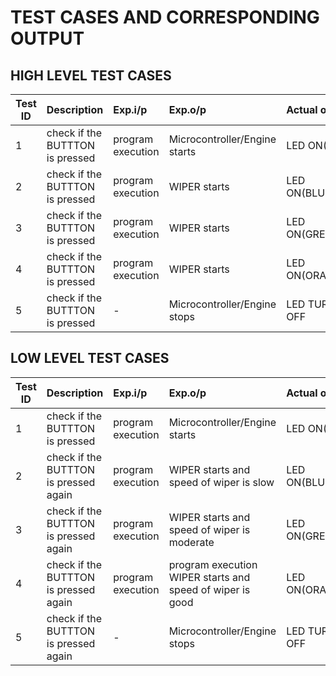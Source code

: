 # TEST CASES AND CORRESPONDING OUTPUT
## HIGH LEVEL TEST CASES
|Test ID|	Description|	Exp.i/p	|Exp.o/p|	Actual o/p|	STATUS|
|-------|:-----------|:-------|:-----|:---|:---|
|1|check if the BUTTTON is pressed|program execution|Microcontroller/Engine starts|LED ON(RED)|PASS|
|2|check if the BUTTTON is pressed|program execution|WIPER starts|LED ON(BLUE)|PASS|
|3|check if the BUTTTON is pressed|program execution|WIPER starts|LED ON(GREEN)|PASS|
|4|check if the BUTTTON is pressed|program execution|WIPER starts|LED ON(ORANGE)|PASS|
|5|check if the BUTTTON is pressed|-|Microcontroller/Engine stops|LED TURNED OFF|PASS|

## LOW LEVEL TEST CASES
|Test ID	|Description|	Exp.i/p	|Exp.o/p|	Actual o/p|	STATUS|
|-------|:-----------|:-------|:-----|:---|:---|
|1|	check if the BUTTTON is pressed|	program execution|	Microcontroller/Engine starts|	LED ON(RED)|	PASS|
|2|	check if the BUTTTON is pressed again|	program execution|	WIPER starts and speed of wiper is slow	|LED ON(BLUE)|	PASS|
|3|	check if the BUTTTON is pressed again	|program execution	|WIPER starts and speed of wiper is moderate|	LED ON(GREEN)|	PASS|
|4|	check if the BUTTTON is pressed again|	program execution|	program execution WIPER starts and speed of wiper is good|LED ON(ORANGE)|	PASS|
|5|	check if the BUTTTON is pressed again|	-|	Microcontroller/Engine stops|	LED TURNED OFF|	PASS|
